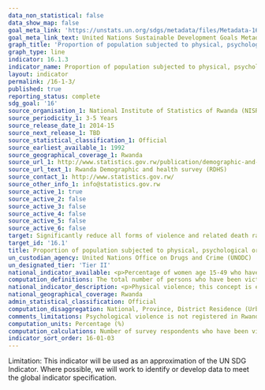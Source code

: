 ```yaml
---
data_non_statistical: false
data_show_map: false
goal_meta_link: 'https://unstats.un.org/sdgs/metadata/files/Metadata-16-01-03.pdf '
goal_meta_link_text: United Nations Sustainable Development Goals Metadata (PDF 217 KB)
graph_title: 'Proportion of population subjected to physical, psychological or sexual violence in the previous 12 months'
graph_type: line
indicator: 16.1.3
indicator_name: Proportion of population subjected to physical, psychological or sexual violence in the previous 12 months
layout: indicator
permalink: /16-1-3/
published: true
reporting_status: complete
sdg_goal: '16'
source_organisation_1: National Institute of Statistics of Rwanda (NISR)
source_periodicity_1: 3-5 Years
source_release_date_1: 2014-15
source_next_release_1: TBD
source_statistical_classification_1: Official
source_earliest_available_1: 1992
source_geographical_coverage_1: Rwanda
source_url_1: http://www.statistics.gov.rw/publication/demographic-and-health-survey-20142015-final-report
source_url_text_1: Rwanda Demographic and health survey (RDHS)
source_contact_1: http://www.statistics.gov.rw/ 
source_other_info_1: info@statistics.gov.rw
source_active_1: true
source_active_2: false
source_active_3: false
source_active_4: false
source_active_5: false
source_active_6: false
target: Significantly reduce all forms of violence and related death rates everywhere
target_id: '16.1'
title: Proportion of population subjected to physical, psychological or sexual violence in the previous 12 months
un_custodian_agency: United Nations Office on Drugs and Crime (UNODC)
un_designated_tier: 'Tier II'
national_indicator_available: <p>Percentage of women age 15-49 who have ever experienced sexual violence in the 12 months preceding the survey,</p><p>Percentage of men age 15-49 who have ever experienced sexual violence in the 12 months preceding the survey,</p><p>Percentage of women age 15-49 who have ever experienced physical violence in the 12 months preceding the survey,</p> Percentage of men age 15-49 who have ever experienced physical violence in the 12 months preceding the survey. 
computation_definitions: The total number of persons who have been victim of physical, psychological or sexual violence in the previous 12 months, as a share of the total population.
national_indicator_description: <p>Physical violence; this concept is equivalent to the concept of physical assault, as defined in the International Classification of Crime for Statistical Purposes (ICCS); the intentional or reckless application of physical force inflicted upon the body of a person. This includes serious and minor bodily injuries and serious and minor physical force. According to the ICCS, these are defined as; Serious bodily injury, at minimum, includes gunshot or bullet wounds; knife or stab wounds; severed limbs; broken bones or teeth knocked out; internal injuries; being knocked unconscious; and other severe or critical injuries. Serious physical force, at minimum, includes being shot; stabbed or cut; hit by an object; hit by a thrown object; poisoning and other applications of force with the potential to cause serious bodily injury. Minor bodily injury, at minimum, includes bruises, cuts, scratches, chipped teeth, swelling, black eye and other minor injuries. Minor physical force, at minimum, includes hitting, slapping, pushing, tripping, knocking down and other applications of force with the potential to cause minor bodily injury.</p> Sexual violence (ICCS); Unwanted sexual act, attempt to obtain a sexual act, or contact or communication with unwanted sexual attention without valid consent or with consent as a result of intimidation, force, fraud, coercion, threat, deception, use of drugs or alcohol, or abuse of power or of a position of vulnerability. This includes rape and other forms of sexual assault.
national_geographical_coverage: Rwanda
admin_statistical_classification: Official
computation_disaggregation: National, Province, District Residence (Urban & Rural), Sex, Age, Religion, Marital Status, Education Level, Wealth Quintile, Employment & Number of Living children.
comments_limitations: Psychological violence is not registered in Rwanda DHS
computation_units: Percentage (%)
computation_calculations: Number of survey respondents who have been victim of physical, psychological or sexual violence in the previous 12 months, divided by the total number of survey respondents.
indicator_sort_order: 16-01-03
---
```

Limitation: This indicator will be used as an approximation of the UN SDG Indicator. Where possible, we will work to identify or develop data to meet the global indicator specification. 
